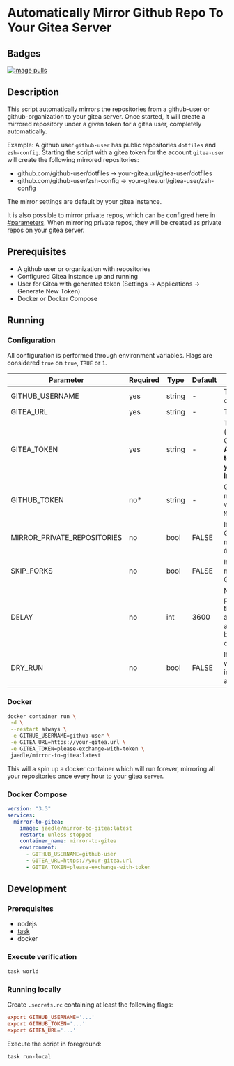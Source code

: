 # Automatically Mirror Github Repo To Your Gitea Server

## Badges

[![image pulls](https://img.shields.io/docker/pulls/jaedle/mirror-to-gitea.svg)](https://cloud.docker.com/repository/docker/jaedle/mirror-to-gitea)

## Description

This script automatically mirrors the repositories from a github-user or github-organization to your gitea server.
Once started, it will create a mirrored repository under a given token for a gitea user, completely automatically.

Example:
A github user `github-user` has public repositories `dotfiles` and `zsh-config`.
Starting the script with a gitea token for the account `gitea-user` will create the following mirrored repositories:

- github.com/github-user/dotfiles &rarr; your-gitea.url/gitea-user/dotfiles
- github.com/github-user/zsh-config &rarr; your-gitea.url/gitea-user/zsh-config

The mirror settings are default by your gitea instance.

It is also possible to mirror private repos, which can be configred here in [#parameters](#parameters). When mirroring
private repos, they will be created as private repos on your gitea server.

## Prerequisites

- A github user or organization with repositories
- Configured Gitea instance up and running
- User for Gitea with generated token (Settings -> Applications -> Generate New Token)
- Docker or Docker Compose

## Running

### Configuration

All configuration is performed through environment variables. Flags are considered `true` on `true`, `TRUE` or `1`.

| Parameter                   | Required | Type   | Default | Description                                                                                                                                                                                  |
|-----------------------------|----------|--------|---------|----------------------------------------------------------------------------------------------------------------------------------------------------------------------------------------------|
| GITHUB_USERNAME             | yes      | string | -       | The name of the GitHub user or organisation to mirror.                                                                                                                                       |
| GITEA_URL                   | yes      | string | -       | The url of your Gitea server.                                                                                                                                                                |
| GITEA_TOKEN                 | yes      | string | -       | The token for your gitea user (Settings -> Applications -> Generate New Token). **Attention: if this is set, the token will be transmitted to your specified Gitea instance!**               |
| GITHUB_TOKEN                | no*      | string | -       | GitHub token (PAT). Is mandatory in combination with `MIRROR_PRIVATE_REPOSITORIES`.                                                                                                          |
| MIRROR_PRIVATE_REPOSITORIES | no       | bool   | FALSE   | If set to `true` your private GitHub Repositories will be mirrored to Gitea. Requires `GITHUB_TOKEN`.                                                                                        |
| SKIP_FORKS                  | no       | bool   | FALSE   | If set to `true` will disable the mirroring of forks from your GitHub User / Organisation.                                                                                                   |
| DELAY                       | no       | int    | 3600    | Number of seconds between program executions. Setting this will only affect how soon after a new repo was created a mirror may appar on Gitea, but has no affect on the ongoing replication. |
| DRY_RUN                     | no       | bool   | FALSE   | If set to `true` will perform no writing changes to your Gitea instance, but log the planned actions.                                                                                        |

### Docker

```sh
docker container run \
 -d \
 --restart always \
 -e GITHUB_USERNAME=github-user \
 -e GITEA_URL=https://your-gitea.url \
 -e GITEA_TOKEN=please-exchange-with-token \
 jaedle/mirror-to-gitea:latest
```

This will a spin up a docker container which will run forever, mirroring all your repositories once every hour to your
gitea server.

### Docker Compose

```yaml
version: "3.3"
services:
  mirror-to-gitea:
    image: jaedle/mirror-to-gitea:latest
    restart: unless-stopped
    container_name: mirror-to-gitea
    environment:
      - GITHUB_USERNAME=github-user
      - GITEA_URL=https://your-gitea.url
      - GITEA_TOKEN=please-exchange-with-token
```

## Development

### Prerequisites

- nodejs
- [task](https://taskfile.dev)
- docker

### Execute verification

```sh
task world
```

### Running locally

Create `.secrets.rc` containing at least the following flags:

```rc
export GITHUB_USERNAME='...'
export GITHUB_TOKEN='...'
export GITEA_URL='...'
```

Execute the script in foreground:

```sh
task run-local
```
